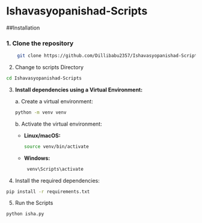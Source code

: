 # Ishavasyopanishad-Scripts

##Installation

### 1. Clone the repository

```bash
    git clone https://github.com/Dillibabu2357/Ishavasyopanishad-Scripts.git
```

2. Change to scripts Directory
```bash
cd Ishavasyopanishad-Scripts
```
3. **Install dependencies using a Virtual Environment:**
  
     a. Create a virtual environment:
  
     ```bash
     python -m venv venv
     ```
  
     b. Activate the virtual environment:
  
     - **Linux/macOS:**
       ```bash
       source venv/bin/activate
       ```
     - **Windows:**
       ```bash
        venv\Scripts\activate
       ```

 4. Install the required dependencies:

   ```bash
   pip install -r requirements.txt
   ```
5. Run the Scripts

```bash
python isha.py
```
